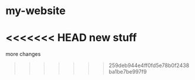 # my-website

<<<<<<< HEAD
new stuff
=======
more changes
>>>>>>> 259deb944e4ff0fd5e78b0f2438ba1be7be997f9
